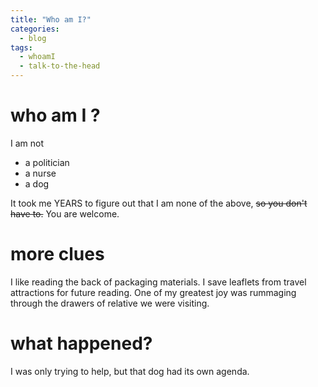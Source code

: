 ```yaml
---
title: "Who am I?"
categories:
  - blog
tags:
  - whoamI
  - talk-to-the-head
---
```


# who am I ?
I am not
- a politician
- a nurse
- a dog

It took me YEARS to figure out that I am none of the above, ~~so you don't have to.~~ You are welcome.

# more clues

I like reading the back of packaging materials.
I save leaflets from travel attractions for future reading.
One of my greatest joy was rummaging through the drawers of relative we were visiting.

# what happened?
I was only trying to help, but that dog had its own agenda.  

